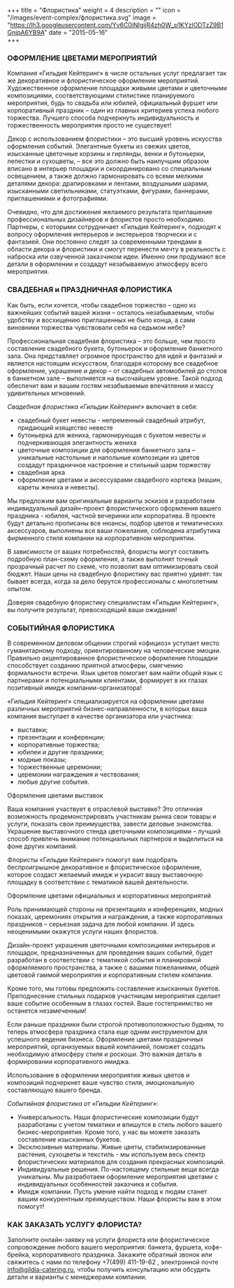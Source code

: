 +++
title = "Флористика"
weight = 4
description = ""
icon = "/images/event-complex/флористика.svg"
image = "https://lh3.googleusercontent.com/Yv6C0iNIgijR4zh0W_p1KYzlODTzZ9B1GnjpA6YB9A"
date = "2015-05-16"  
+++

### ОФОРМЛЕНИЕ ЦВЕТАМИ МЕРОПРИЯТИЙ


Компания «Гильдия Кейтеринг» в числе остальных услуг предлагает так же декоративное и флористическое оформление мероприятий. Художественное оформление площадки живыми цветами и цветочными композициями, соответствующими стилистике планируемого мероприятия, будь то свадьба или юбилей, официальный фуршет или корпоративный праздник – один из главных критериев успеха любого торжества. Лучшего способа подчеркнуть индивидуальность и торжественность мероприятия просто не существует!

Декор с использованием флористики – это высший уровень искусства оформления событий. Элегантные букеты из свежих цветов, изысканные цветочные корзины и гирлянды, венки и бутоньерки, лепестки и сухоцветы, – все это должно быть наилучшим образом вписано в интерьер площадки и скоординировано со специальным освещением, а также должно гармонировать со всеми мелкими деталями декора: драпировками и лентами, воздушными шарами, изысканными светильниками, статуэтками, фигурами, баннерами, приглашениями и фотографиями.  

Очевидно, что для достижения желаемого результата приглашение профессиональных дизайнеров и флористов просто необходимо. Партнеры, с которыми сотрудничает «Гильдия Кейтеринг», подходят к вопросу оформления интерьеров и экстерьеров творчески и с фантазией. Они постоянно следят за современными трендами в области декора и флористики и смогут перенести мечту в реальность с наброска или озвученной заказчиком идеи. Именно они  продумают все детали в оформлении и создадут незабываемую атмосферу всего мероприятия.

### СВАДЕБНАЯ и ПРАЗДНИЧНАЯ ФЛОРИСТИКА

Как быть, если хочется, чтобы свадебное торжество – одно из важнейших событий вашей жизни – осталось незабываемым, чтобы удобству и восхищению приглашенных не было конца, а сами виновники торжества чувствовали себя на седьмом небе?

Профессиональная свадебная флористика – это больше, чем просто составление свадебного букета, бутоньерок и оформление банкетного зала. Она представляет огромное пространство для идей и фантазий и является настоящим искусством, благодаря которому все свадебное оформление, украшение и декор – от свадебных автомобилей до столов в банкетном зале – выполняется на высочайшем уровне. Такой подход обеспечит вам и вашим гостям незабываемые впечатления и массу удивительных мгновений.

_Свадебная флористика «Гильдии Кейтеринг»_ включает в себя:

- свадебный букет невесты - непременный свадебный атрибут, придающий изящество невесте
- бутоньерка для жениха, гармонирующая с букетом невесты и подчеркивающая элегантность жениха
- цветочные композиции для оформления банкетного зала – уникальные настольные и напольные композиции из цветов создадут праздничное настроение и стильный шарм торжеству
- свадебная арка
- оформление цветами и аксессуарами свадебного кортежа (машин, кареты жениха и невесты).

Мы предложим вам оригинальные варианты эскизов и разработаем индивидуальный дизайн-проект флористического оформления вашего праздника - юбилея, частной вечеринки или корпоратива. В проекте будут детально прописаны все нюансы, подбор цветов и тематических аксессуаров, выполнены все ваши пожелания, соблюдена атрибутика фирменного стиля компании на корпоративном мероприятии.

 В зависимости от ваших потребностей, флористы могут составить подробную план-схему оформления, а также выполнят точный прозрачный расчет по схеме, что позволит вам оптимизировать  свой бюджет. Наши цены на свадебную флористику вас приятно удивят: так бывает всегда, когда за дело берутся профессионалы с многолетним опытом.  

Доверяя свадебную флористику специалистам «Гильдии Кейтеринг», вы получите результат, превосходящий ваши ожидания!

### СОБЫТИЙНАЯ ФЛОРИСТИКА


В современном деловом общении строгий «официоз» уступает место гуманитарному подходу, ориентированному на человеческие эмоции. Правильно акцентированное флористическое оформление площадки способствует созданию приятной атмосферы, смягчению формальности встречи. Язык цветов помогает вам найти общий язык с партнерами и потенциальными клиентами,  формирует в их глазах позитивный имидж компании-организатора!

«Гильдия Кейтеринг» специализируется на оформлении цветами различных мероприятий бизнес-направленности, в которых ваша компания выступает в качестве организатора или участника:

 -  выставки;
 - презентации и конференции;
- корпоративные торжества;
- юбилеи и другие праздники;
- модные показы;
- торжественные церемонии;
- церемонии награждения и чествования;
- любые другие события.

Оформление цветами выставок

Ваша компания участвует в отраслевой выставке? Это отличная возможность продемонстрировать участникам рынка свои товары и услуги, показать свои преимущества, завести деловые знакомства. Украшение выставочного стенда цветочными композициями – лучший способ привлечь внимание потенциальных партнеров и выделиться на фоне других компаний.

Флористы «Гильдии Кейтеринг» помогут вам подобрать беспроигрышное декоративное и флористическое оформление, которое создаст желаемый имидж и украсит вашу выставочную площадку в соответствии с тематикой вашей деятельности.

Оформление цветами официальных и корпоративных мероприятий

Роль принимающей стороны на презентациях и конференциях, модных показах, церемониях открытия и награждения, а также корпоративных праздников – серьезная задача для любой компании. И здесь неоценимыми окажутся услуги наших флористов.

Дизайн-проект украшения цветочными композициями интерьеров и площадок, предназначенных для проведения ваших событий, будет разработан в соответствии с тематикой события и планировкой оформляемого  пространства, а также с вашими пожеланиями, общей цветовой гаммой мероприятия и корпоративным стилем компании.

Кроме того, мы готовы предложить составление изысканных букетов. Преподнесение стильных подарков участницам мероприятия сделает ваше событие особенным в глазах гостей. Ваше гостеприимство не останется незамеченным!

Если раньше праздники были строгой противоположностью будням, то теперь атмосфера праздника стала еще одним инструментом для успешного ведения бизнеса. Оформление цветами праздничных мероприятий, организуемых вашей компанией, поможет создать необходимую атмосферу стиля и роскоши. Это важная деталь в формировании корпоративного имиджа.


Использование в оформлении мероприятия живых цветов и композиций подчеркнет ваше чувство стиля, эмоциональную составляющую вашего бренда.  

_Событийная флористика от «Гильдии Кейтеринг»_:

- Универсальность.  Наши флористические композиции будут разработаны  с учетом тематики и впишутся в стиль любого вашего бизнес-мероприятия. Кроме того, у нас вы можете заказать составление изысканных букетов.
- Эксклюзивные материалы. Живые цветы, стабилизированные растения, сухоцветы и текстиль - мы используем весь спектр флористических материалов для создания прекрасных композиций.
- Индивидуальные решения. По-настоящему стильные вещи всегда уникальны. Мы разработаем оформление мероприятия цветами с индивидуальных особенностей заказчика и события.
- Имидж компании. Пусть умение найти подход к людям станет вашим конкурентным преимуществом. Наши флористы вам в этом помогут!

### КАК ЗАКАЗАТЬ УСЛУГУ ФЛОРИСТА?

Заполните онлайн-заявку на услуги флориста или флористическое сопровождение любого вашего мероприятия: банкета, фуршета, кофе-брейка, корпоративного праздника. Закажите обратный звонок или свяжитесь с нами по телефону +7(499) 411-19-62 , электронной почте info@gildia-catering.ru,  чтобы получить консультацию или обсудить детали и варианты с менеджерами компании.
